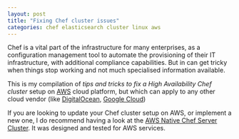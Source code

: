 ```yaml
---
layout: post
title: "Fixing Chef cluster issues"
categories: chef elasticsearch cluster linux aws
---
```


Chef is a vital part of the infrastructure for many enterprises, as a configuration management tool to automate
the provisioning of their IT infrastructure, with additional compliance capabilities. But in can get tricky when
things stop working and not much specialised information available.

This is my compilation of *tips and tricks to fix a High Availability Chef cluster* setup on [AWS](https://aws.amazon.com/)
cloud platform, but which can apply to any other cloud vendor (like [DigitalOcean](https://m.do.co/c/b3ef1a9e67b9), [Google Cloud](https://cloud.google.com/))

If you are looking to update your Chef cluster setup on AWS, or implement a new one, I do recommend having a look
at the [AWS Native Chef Server Cluster](https://github.com/chef-customers/aws_native_chef_server).
It was designed and tested for AWS services.

<script src="https://gist.github.com/w0rldart/9747c7ba4b8e8787f285dade4136f91c.js"></script>
